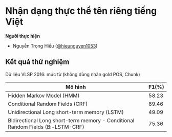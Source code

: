 # Nhận dạng thực thể tên riêng tiếng Việt

**Người thực hiện**

- Nguyễn Trọng Hiếu ([@hieunguyen1053](https://github.com/hieunguyen1053))

## Kết quả thử nghiệm

Dữ liệu VLSP 2016: mức từ (không dùng nhãn gold POS, Chunk)

| Mô hình                                                                        | F1(%) |
| ------------------------------------------------------------------------------ | ----- |
| Hidden Markov Model (HMM)                                                      | 58.23 |
| Conditional Random Fields (CRF)                                                | 89.46 |
| Unidirectional Long short-term memory (LSTM)                                   | 49.09 |
| Bidirectional Long short-term memory - Conditional Random Fields (Bi-LSTM-CRF) | 75.36 |
